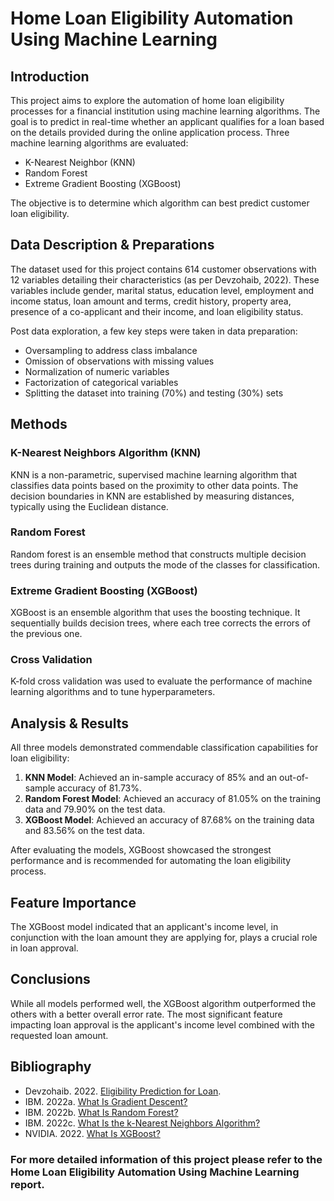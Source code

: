 # Home Loan Eligibility Automation Using Machine Learning

## Introduction

This project aims to explore the automation of home loan eligibility processes for a financial institution using machine learning algorithms. The goal is to predict in real-time whether an applicant qualifies for a loan based on the details provided during the online application process. Three machine learning algorithms are evaluated: 
- K-Nearest Neighbor (KNN)
- Random Forest
- Extreme Gradient Boosting (XGBoost)

The objective is to determine which algorithm can best predict customer loan eligibility.

## Data Description & Preparations

The dataset used for this project contains 614 customer observations with 12 variables detailing their characteristics (as per Devzohaib, 2022). These variables include gender, marital status, education level, employment and income status, loan amount and terms, credit history, property area, presence of a co-applicant and their income, and loan eligibility status.

Post data exploration, a few key steps were taken in data preparation:
- Oversampling to address class imbalance
- Omission of observations with missing values
- Normalization of numeric variables
- Factorization of categorical variables
- Splitting the dataset into training (70%) and testing (30%) sets

## Methods

### K-Nearest Neighbors Algorithm (KNN)
KNN is a non-parametric, supervised machine learning algorithm that classifies data points based on the proximity to other data points. The decision boundaries in KNN are established by measuring distances, typically using the Euclidean distance.

### Random Forest
Random forest is an ensemble method that constructs multiple decision trees during training and outputs the mode of the classes for classification.

### Extreme Gradient Boosting (XGBoost)
XGBoost is an ensemble algorithm that uses the boosting technique. It sequentially builds decision trees, where each tree corrects the errors of the previous one.

### Cross Validation
K-fold cross validation was used to evaluate the performance of machine learning algorithms and to tune hyperparameters.

## Analysis & Results

All three models demonstrated commendable classification capabilities for loan eligibility:

1. **KNN Model**: Achieved an in-sample accuracy of 85% and an out-of-sample accuracy of 81.73%.
2. **Random Forest Model**: Achieved an accuracy of 81.05% on the training data and 79.90% on the test data.
3. **XGBoost Model**: Achieved an accuracy of 87.68% on the training data and 83.56% on the test data.

After evaluating the models, XGBoost showcased the strongest performance and is recommended for automating the loan eligibility process.

## Feature Importance

The XGBoost model indicated that an applicant's income level, in conjunction with the loan amount they are applying for, plays a crucial role in loan approval.

## Conclusions

While all models performed well, the XGBoost algorithm outperformed the others with a better overall error rate. The most significant feature impacting loan approval is the applicant's income level combined with the requested loan amount.

## Bibliography

- Devzohaib. 2022. [Eligibility Prediction for Loan](https://www.kaggle.com/datasets/devzohaib/eligibility-prediction-for-loan).
- IBM. 2022a. [What Is Gradient Descent?](https://www.ibm.com/topics/gradient-descent)
- IBM. 2022b. [What Is Random Forest?](https://www.ibm.com/topics/random-forest)
- IBM. 2022c. [What Is the k-Nearest Neighbors Algorithm?](https://www.ibm.com/topics/knn)
- NVIDIA. 2022. [What Is XGBoost?](https://www.nvidia.com/en-us/glossary/data-science/xgboost/)

### For more detailed information of this project please refer to the Home Loan Eligibility Automation Using Machine Learning report. 


